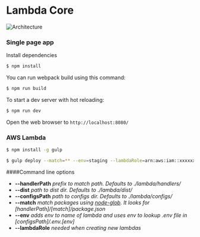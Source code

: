 # Lambda Core

![Architecture](https://github.com/intrepica/lambda-core/LambdaCoreArch.png)

### Single page app

Install dependencies

```bash
$ npm install
```

You can run webpack build using this command: 

```bash
$ npm run build
```

To start a dev server with hot reloading: 

```bash
$ npm run dev
```

Open the web browser to `http://localhost:8080/`

### AWS Lambda

```bash
$ npm install -g gulp
```

```bash
$ gulp deploy --match=** --env=staging --lambdaRole=arn:aws:iam::xxxxxx:role/xxx 
```

####Command line options

* **--handlerPath** *prefix to match path. Defaults to ./lambda/handlers/*
* **--dist** *path to dist dir. Defaults to ./lambda/dist/*
* **--configsPath** *path to configs dir. Defaults to ./lambda/configs/*
* **--match** *match packages using [node-glob](https://www.npmjs.com/package/glob). It looks for [handlerPath]/[match]/package.json*
* **--env** *adds env to name of lambda and uses env to lookup .env file in [configsPath]/.env.[env]*
* **--lambdaRole** *needed when creating new lambdas*